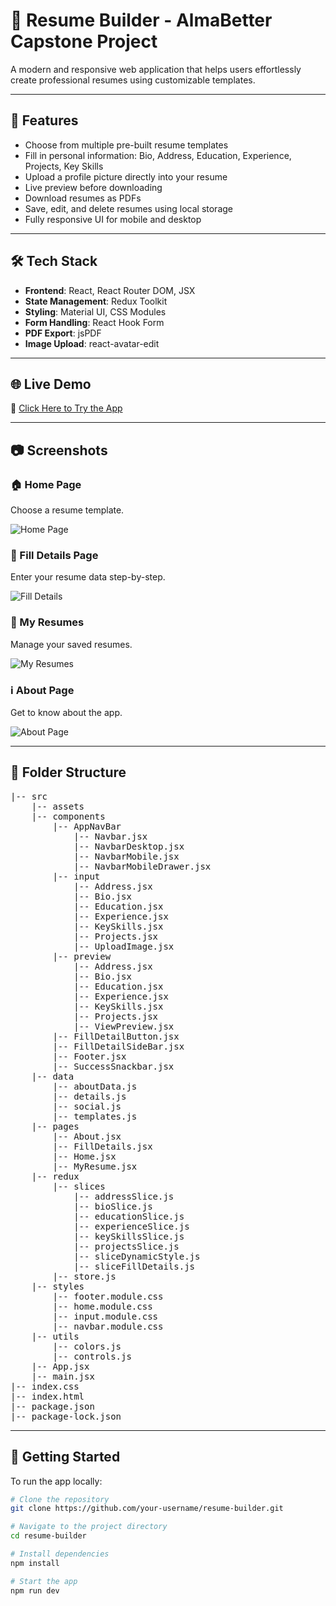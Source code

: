 # 📄 Resume Builder - AlmaBetter Capstone Project

A modern and responsive web application that helps users effortlessly create professional resumes using customizable templates.

---

## 🚀 Features

- Choose from multiple pre-built resume templates
- Fill in personal information: Bio, Address, Education, Experience, Projects, Key Skills
- Upload a profile picture directly into your resume
- Live preview before downloading
- Download resumes as PDFs
- Save, edit, and delete resumes using local storage
- Fully responsive UI for mobile and desktop

---

## 🛠️ Tech Stack

- **Frontend**: React, React Router DOM, JSX
- **State Management**: Redux Toolkit
- **Styling**: Material UI, CSS Modules
- **Form Handling**: React Hook Form
- **PDF Export**: jsPDF
- **Image Upload**: react-avatar-edit

---

## 🌐 Live Demo

🔗 [Click Here to Try the App](https://resume-builder-attempt-2.vercel.app/)

---

## 📷 Screenshots

### 🏠 Home Page  
Choose a resume template.

![Home Page](https://user-images.githubusercontent.com/100461901/219924028-fb00b130-a794-4c2f-aa43-91feaab95441.png)

### 📝 Fill Details Page  
Enter your resume data step-by-step.

![Fill Details](https://user-images.githubusercontent.com/100461901/219924410-c768a081-9ac8-4cf8-83ed-8b6cc00d0d1f.png)

### 📂 My Resumes  
Manage your saved resumes.

![My Resumes](https://user-images.githubusercontent.com/100461901/219924722-595fdb82-6037-42b2-8639-44541213b01f.png)

### ℹ️ About Page  
Get to know about the app.

![About Page](https://user-images.githubusercontent.com/100461901/219925057-16f85fe1-6aa1-416f-9d88-6040e04faae0.png)

---

## 📁 Folder Structure

<pre>
|-- src
    |-- assets 
    |-- components
        |-- AppNavBar 
            |-- Navbar.jsx 
            |-- NavbarDesktop.jsx 
            |-- NavbarMobile.jsx 
            |-- NavbarMobileDrawer.jsx
        |-- input
            |-- Address.jsx
            |-- Bio.jsx
            |-- Education.jsx
            |-- Experience.jsx 
            |-- KeySkills.jsx
            |-- Projects.jsx
            |-- UploadImage.jsx
        |-- preview
            |-- Address.jsx
            |-- Bio.jsx
            |-- Education.jsx
            |-- Experience.jsx 
            |-- KeySkills.jsx
            |-- Projects.jsx
            |-- ViewPreview.jsx
        |-- FillDetailButton.jsx
        |-- FillDetailSideBar.jsx
        |-- Footer.jsx
        |-- SuccessSnackbar.jsx
    |-- data
        |-- aboutData.js
        |-- details.js 
        |-- social.js
        |-- templates.js 
    |-- pages
        |-- About.jsx 
        |-- FillDetails.jsx 
        |-- Home.jsx 
        |-- MyResume.jsx 
    |-- redux
        |-- slices
            |-- addressSlice.js
            |-- bioSlice.js 
            |-- educationSlice.js 
            |-- experienceSlice.js 
            |-- keySkillsSlice.js 
            |-- projectsSlice.js 
            |-- sliceDynamicStyle.js 
            |-- sliceFillDetails.js 
        |-- store.js  
    |-- styles
        |-- footer.module.css 
        |-- home.module.css 
        |-- input.module.css 
        |-- navbar.module.css 
    |-- utils 
        |-- colors.js 
        |-- controls.js 
    |-- App.jsx 
    |-- main.jsx 
|-- index.css 
|-- index.html
|-- package.json
|-- package-lock.json
</pre>

---

## 🧪 Getting Started

To run the app locally:

```bash
# Clone the repository
git clone https://github.com/your-username/resume-builder.git

# Navigate to the project directory
cd resume-builder

# Install dependencies
npm install

# Start the app
npm run dev
